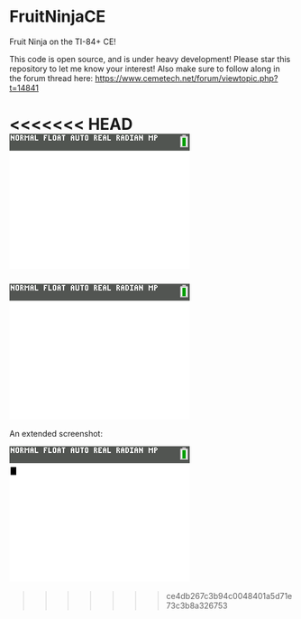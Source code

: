 # FruitNinjaCE
Fruit Ninja on the TI-84+ CE!

This code is open source, and is under heavy development! Please star this repository to let me know your interest!
Also make sure to follow along in the forum thread here: https://www.cemetech.net/forum/viewtopic.php?t=14841

<<<<<<< HEAD
![A Screenshot](https://raw.githubusercontent.com/Michael2-3B/FruitNinjaCE/master/screenshots/fruitninjajune4_2020.png)
=======
![A Screenshot](https://raw.githubusercontent.com/Michael2-3B/FruitNinjaCE/master/screenshots/graphicsoverhaul.png)

An extended screenshot:

![Extended Screenshot](https://raw.githubusercontent.com/Michael2-3B/FruitNinjaCE/master/screenshots/extendedScreenshot.gif)
>>>>>>> ce4db267c3b94c0048401a5d71e73c3b8a326753
